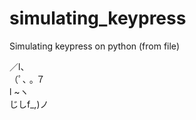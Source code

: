 # simulating_keypress
Simulating keypress on python (from file)

  ／l、             
（ﾟ､ ｡ ７         
  l  ~ヽ       
  じしf_,)ノ
